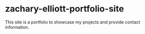 # zachary-elliott-portfolio-site
This site is a portfolio to showcase my projects and provide contact information.
